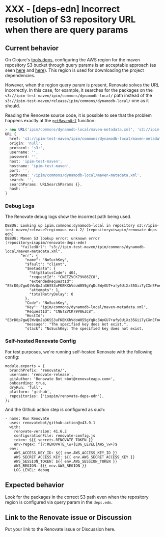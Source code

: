 # XXX - [deps-edn] Incorrect resolution of S3 repository URL when there are query params

## Current behavior

On Clojure's [tools.deps](https://github.com/clojure/tools.deps), configuring the AWS region for the maven repository S3 bucket through query params is an acceptable approach (as seen [here](https://github.com/clojure/tools.deps/blob/87a170f36da934a8ab2af8cebc1dbf2b65e6dc4d/src/main/clojure/clojure/tools/deps/util/s3_transporter.clj#L65) and [here](https://www.reddit.com/r/Clojure/comments/eputbv/toolsdepsalpha_08264_clj_1101496_now_available/)). This region is used for downloading the project dependencies.

However, when the region query param is present, Renovate solves the URL incorrectly. In this case, for example, it searches for the packages on the `s3://ipim-test-maven/ipim/commons/dynamodb-local/` path instead of the `s3://ipim-test-maven/release/ipim/commons/dynamodb-local/` one as it should.

Reading the Renovate source code, it is possible to see that the problem happens exactly at the [`getMavenUrl`](https://github.com/renovatebot/renovate/blob/main/lib/modules/datasource/maven/util.ts#L279-L288) function:

```ts
> new URL('ipim/commons/dynamodb-local/maven-metadata.xml', 's3://ipim-test-maven/release?region=us-east-2/') // Renovate adds a trailing slash because URL requires it
URL {
  href: 's3://ipim-test-maven/ipim/commons/dynamodb-local/maven-metadata.xml',
  origin: 'null',
  protocol: 's3:',
  username: '',
  password: '',
  host: 'ipim-test-maven',
  hostname: 'ipim-test-maven',
  port: '',
  pathname: '/ipim/commons/dynamodb-local/maven-metadata.xml',
  search: '',
  searchParams: URLSearchParams {},
  hash: ''
}
```

### Debug Logs

The Renovate debug logs show the incorrect path being used.

```
DEBUG: Looking up ipim.commons:dynamodb-local in repository s3://ipim-test-maven/release?region=us-east-2/ (repository=isapim/renovate-deps-edn)
DEBUG: Maven S3 lookup error: unknown error (repository=isapim/renovate-deps-edn)
       "failedUrl": "s3://ipim-test-maven/ipim/commons/dynamodb-local/maven-metadata.xml",
       "err": {
         "name": "NoSuchKey",
         "$fault": "client",
         "$metadata": {
           "httpStatusCode": 404,
           "requestId": "CNETZVCK79V86ZC8",
           "extendedRequestId": "E3rD0p7gwQlWvQmJa36S53uFKEKXhVdoW055gYqDc5WyGU7+afy0UiXz35Gii7yCXnEFoeCnlq5n4zoEYEExC/Qy99wZNXyTXUW0DFBMO/Q=",
           "attempts": 1,
           "totalRetryDelay": 0
         },
         "Code": "NoSuchKey",
         "Key": "ipim/commons/dynamodb-local/maven-metadata.xml",
         "RequestId": "CNETZVCK79V86ZC8",
         "HostId": "E3rD0p7gwQlWvQmJa36S53uFKEKXhVdoW055gYqDc5WyGU7+afy0UiXz35Gii7yCXnEFoeCnlq5n4zoEYEExC/Qy99wZNXyTXUW0DFBMO/Q=",
         "message": "The specified key does not exist.",
         "stack": "NoSuchKey: The specified key does not exist.
```


### Self-hosted Renovate Config

For test purposes, we're running self-hosted Renovate with the following config:

```
module.exports = {
  branchPrefix: 'renovate/',
  username: 'renovate-release',
  gitAuthor: 'Renovate Bot <bot@renovateapp.com>',
  onboarding: true,
  dryRun: 'full',
  platform: 'github',
  repositories: ['isapim/renovate-deps-edn'],
};
```

And the Github action step is configured as such:

```
- name: Run Renovate
  uses: renovatebot/github-action@v43.0.1
  with:
    renovate-version: 41.6.2
    configurationFile: renovate-config.js
    token: ${{ secrets.RENOVATE_TOKEN }}
    env-regex: ^(?:RENOVATE_\w+|LOG_LEVEL|AWS_\w+)$
  env:
    AWS_ACCESS_KEY_ID: ${{ env.AWS_ACCESS_KEY_ID }}
    AWS_SECRET_ACCESS_KEY: ${{ env.AWS_SECRET_ACCESS_KEY }}
    AWS_SESSION_TOKEN: ${{ env.AWS_SESSION_TOKEN }}
    AWS_REGION: ${{ env.AWS_REGION }}
    LOG_LEVEL: debug
```

## Expected behavior

Look for the packages in the correct S3 path even when the repository region is configured via query param in the `deps.edn`.

## Link to the Renovate issue or Discussion

Put your link to the Renovate issue or Discussion here.

